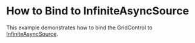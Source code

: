 # How to Bind to InfiniteAsyncSource
This example demonstrates how to bind the GridControl to <a href="https://documentation.devexpress.com/WPF/DevExpress.Xpf.Data.InfiniteAsyncSource.class">InfiniteAsyncSource</a>.
